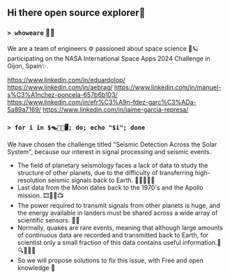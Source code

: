 ## Hi there open source explorer👋

### `> whoweare` 🙋‍♀️

We are a team of engineers ⚙️ passioned about space science 🚀🪐 participating on the NASA International Space Apps 2024 Challenge in Gijon, Spain✨.

https://www.linkedin.com/in/eduardolop/
https://www.linkedin.com/in/aebrag/
https://www.linkedin.com/in/manuel-s%C3%A1nchez-poncela-657b6b103/
https://www.linkedin.com/in/efr%C3%A9n-fdez-garc%C3%ADa-5a89a7169/
https://www.linkedin.com/in/jaime-garcia-represa/

### `> for i in $​🪤​🐁​🧪​🖥; do; echo "$i"; done`

We have chosen the challenge titled "Seismic Detection Across the Solar System", because our interest in signal processing and seismic events.

- The field of planetary seismology faces a lack of data to study the structure of other planets, due to the difficulty of transferring high-resolution seismic signals back to Earth. 🌌📶📡💭🤔
- Last data from the Moon dates back to the 1970's and the Apollo mission. 🎞️🎥📼📺
- The power required to transmit signals from other planets is huge, and the energy available in landers must be shared across a wide array of scientific sensors. 🔋📵
- Normally, quakes are rare events, meaning that although large amounts of continuous data are recorded and transmitted back to Earth, for scientist only a small fraction of this data contains useful information.🧵🔍🌾🕵️‍♂️
- So we will propose solutions to fix this issue, with Free and open knowledge 📖



<!-- Useful links:
- emojipedia:  https://emojipedia.org/
- emojis wiki: https://emojis.wiki/
- emojidb:     https://emojidb.org/
-->


<!--

**Here are some ideas to get you started:**

🙋‍♀️ A short introduction - what is your organization all about?
🌈 Contribution guidelines - how can the community get involved?
👩‍💻 Useful resources - where can the community find your docs? Is there anything else the community should know?
🍿 Fun facts - what does your team eat for breakfast?
🧙 Remember, you can do mighty things with the power of [Markdown](https://docs.github.com/github/writing-on-github/getting-started-with-writing-and-formatting-on-github/basic-writing-and-formatting-syntax)
-->
